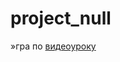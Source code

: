 # project_null

»гра по [видеоуроку](https://www.youtube.com/playlist?list=PL0lO_mIqDDFWHhR-d1HRYNsy7l0Zhjws4)